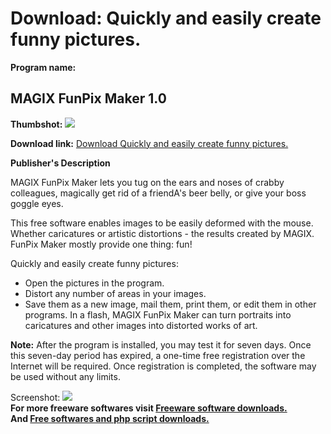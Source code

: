 # Download: Quickly and easily create funny pictures.

**Program name:**

## MAGIX FunPix Maker 1.0

  
**Thumbshot:** ![](http://www.freewarefiles.com/screenshot/mgxfunpicmkr_md.jpg)   
  
**Download link:** [Download Quickly and easily create funny pictures.](http://freesoftwares.boysofts.com/MAGIX-FunPix-Maker_program_51047.html)  
  


**Publisher's Description**  
  


MAGIX FunPix Maker lets you tug on the ears and noses of crabby colleagues, magically get rid of a friendA's beer belly, or give your boss goggle eyes. 

This free software enables images to be easily deformed with the mouse. Whether caricatures or artistic distortions - the results created by MAGIX. FunPix Maker mostly provide one thing: fun!

Quickly and easily create funny pictures:

  * Open the pictures in the program. 
  * Distort any number of areas in your images. 
  * Save them as a new image, mail them, print them, or edit them in other programs. 
In a flash, MAGIX FunPix Maker can turn portraits into caricatures and other images into distorted works of art. 

**Note:** After the program is installed, you may test it for seven days. Once this seven-day period has expired, a one-time free registration over the Internet will be required. Once registration is completed, the software may be used without any limits.

  
  
Screenshot: ![](http://www.freewarefiles.com/screenshot/mgxfunpicmkr.jpg)   
**For more freeware softwares visit [Freeware software downloads.](http://freesoftwares.boysofts.com/)**   
**And [Free softwares and php script downloads.](http://www.boysofts.com/)**
